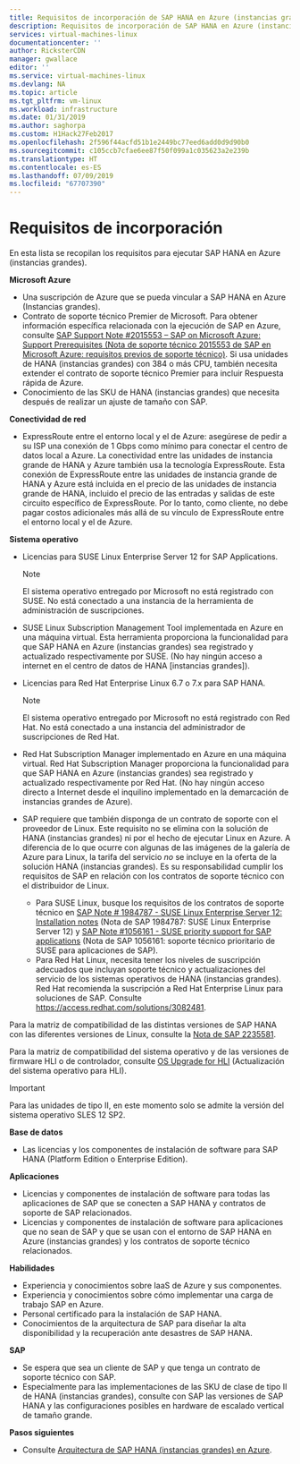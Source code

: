 ```yaml
---
title: Requisitos de incorporación de SAP HANA en Azure (instancias grandes) | Microsoft Docs
description: Requisitos de incorporación de SAP HANA en Azure (instancias grandes).
services: virtual-machines-linux
documentationcenter: ''
author: RicksterCDN
manager: gwallace
editor: ''
ms.service: virtual-machines-linux
ms.devlang: NA
ms.topic: article
ms.tgt_pltfrm: vm-linux
ms.workload: infrastructure
ms.date: 01/31/2019
ms.author: saghorpa
ms.custom: H1Hack27Feb2017
ms.openlocfilehash: 2f596f44acfd51b1e2449bc77eed6add0d9d90b0
ms.sourcegitcommit: c105ccb7cfae6ee87f50f099a1c035623a2e239b
ms.translationtype: HT
ms.contentlocale: es-ES
ms.lasthandoff: 07/09/2019
ms.locfileid: "67707390"
---
```

# <a name="onboarding-requirements"></a>Requisitos de incorporación

En esta lista se recopilan los requisitos para ejecutar SAP HANA en Azure (instancias grandes).

**Microsoft Azure**

- Una suscripción de Azure que se pueda vincular a SAP HANA en Azure (Instancias grandes).
- Contrato de soporte técnico Premier de Microsoft. Para obtener información específica relacionada con la ejecución de SAP en Azure, consulte [SAP Support Note #2015553 – SAP on Microsoft Azure: Support Prerequisites (Nota de soporte técnico 2015553 de SAP en Microsoft Azure: requisitos previos de soporte técnico)](https://launchpad.support.sap.com/#/notes/2015553). Si usa unidades de HANA (instancias grandes) con 384 o más CPU, también necesita extender el contrato de soporte técnico Premier para incluir Respuesta rápida de Azure.
- Conocimiento de las SKU de HANA (instancias grandes) que necesita después de realizar un ajuste de tamaño con SAP.

**Conectividad de red**

- ExpressRoute entre el entorno local y el de Azure: asegúrese de pedir a su ISP una conexión de 1 Gbps como mínimo para conectar el centro de datos local a Azure. La conectividad entre las unidades de instancia grande de HANA y Azure también usa la tecnología ExpressRoute. Esta conexión de ExpressRoute entre las unidades de instancia grande de HANA y Azure está incluida en el precio de las unidades de instancia grande de HANA, incluido el precio de las entradas y salidas de este circuito específico de ExpressRoute. Por lo tanto, como cliente, no debe pagar costos adicionales más allá de su vínculo de ExpressRoute entre el entorno local y el de Azure.

**Sistema operativo**

- Licencias para SUSE Linux Enterprise Server 12 for SAP Applications.

   > [!NOTE] 
   > El sistema operativo entregado por Microsoft no está registrado con SUSE. No está conectado a una instancia de la herramienta de administración de suscripciones.

- SUSE Linux Subscription Management Tool implementada en Azure en una máquina virtual. Esta herramienta proporciona la funcionalidad para que SAP HANA en Azure (instancias grandes) sea registrado y actualizado respectivamente por SUSE. (No hay ningún acceso a internet en el centro de datos de HANA [instancias grandes]). 
- Licencias para Red Hat Enterprise Linux 6.7 o 7.x para SAP HANA.

   > [!NOTE]
   > El sistema operativo entregado por Microsoft no está registrado con Red Hat. No está conectado a una instancia del administrador de suscripciones de Red Hat.

- Red Hat Subscription Manager implementado en Azure en una máquina virtual. Red Hat Subscription Manager proporciona la funcionalidad para que SAP HANA en Azure (instancias grandes) sea registrado y actualizado respectivamente por Red Hat. (No hay ningún acceso directo a Internet desde el inquilino implementado en la demarcación de instancias grandes de Azure).
- SAP requiere que también disponga de un contrato de soporte con el proveedor de Linux. Este requisito no se elimina con la solución de HANA (instancias grandes) ni por el hecho de ejecutar Linux en Azure. A diferencia de lo que ocurre con algunas de las imágenes de la galería de Azure para Linux, la tarifa del servicio *no* se incluye en la oferta de la solución HANA (instancias grandes). Es su responsabilidad cumplir los requisitos de SAP en relación con los contratos de soporte técnico con el distribuidor de Linux. 
   - Para SUSE Linux, busque los requisitos de los contratos de soporte técnico en [SAP Note # 1984787 - SUSE Linux Enterprise Server 12: Installation notes](https://launchpad.support.sap.com/#/notes/1984787) (Nota de SAP 1984787: SUSE Linux Enterprise Server 12) y [SAP Note #1056161 - SUSE priority support for SAP applications](https://launchpad.support.sap.com/#/notes/1056161) (Nota de SAP 1056161: soporte técnico prioritario de SUSE para aplicaciones de SAP).
   - Para Red Hat Linux, necesita tener los niveles de suscripción adecuados que incluyan soporte técnico y actualizaciones del servicio de los sistemas operativos de HANA (instancias grandes). Red Hat recomienda la suscripción a Red Hat Enterprise Linux para soluciones de SAP. Consulte https://access.redhat.com/solutions/3082481. 

Para la matriz de compatibilidad de las distintas versiones de SAP HANA con las diferentes versiones de Linux, consulte la [Nota de SAP 2235581](https://launchpad.support.sap.com/#/notes/2235581).

Para la matriz de compatibilidad del sistema operativo y de las versiones de firmware HLI o de controlador, consulte [OS Upgrade for HLI](os-upgrade-hana-large-instance.md) (Actualización del sistema operativo para HLI).


> [!IMPORTANT] 
> Para las unidades de tipo II, en este momento solo se admite la versión del sistema operativo SLES 12 SP2. 


**Base de datos**

- Las licencias y los componentes de instalación de software para SAP HANA (Platform Edition o Enterprise Edition).

**Aplicaciones**

- Licencias y componentes de instalación de software para todas las aplicaciones de SAP que se conecten a SAP HANA y contratos de soporte de SAP relacionados.
- Licencias y componentes de instalación de software para aplicaciones que no sean de SAP y que se usan con el entorno de SAP HANA en Azure (instancias grandes) y los contratos de soporte técnico relacionados.

**Habilidades**

- Experiencia y conocimientos sobre IaaS de Azure y sus componentes.
- Experiencia y conocimientos sobre cómo implementar una carga de trabajo SAP en Azure.
- Personal certificado para la instalación de SAP HANA.
- Conocimientos de la arquitectura de SAP para diseñar la alta disponibilidad y la recuperación ante desastres de SAP HANA.

**SAP**

- Se espera que sea un cliente de SAP y que tenga un contrato de soporte técnico con SAP.
- Especialmente para las implementaciones de las SKU de clase de tipo II de HANA (instancias grandes), consulte con SAP las versiones de SAP HANA y las configuraciones posibles en hardware de escalado vertical de tamaño grande.

**Pasos siguientes**
- Consulte [Arquitectura de SAP HANA (instancias grandes) en Azure](hana-architecture.md).